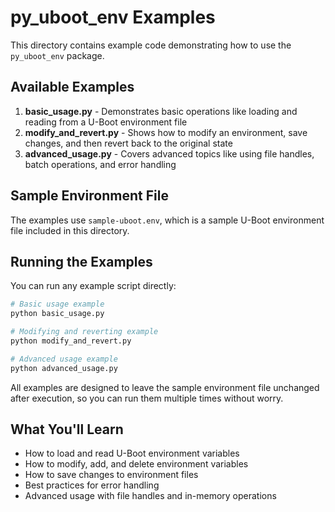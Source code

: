 # py_uboot_env Examples

This directory contains example code demonstrating how to use the `py_uboot_env` package.

## Available Examples

1. **basic_usage.py** - Demonstrates basic operations like loading and reading from a U-Boot environment file
2. **modify_and_revert.py** - Shows how to modify an environment, save changes, and then revert back to the original state
3. **advanced_usage.py** - Covers advanced topics like using file handles, batch operations, and error handling

## Sample Environment File

The examples use `sample-uboot.env`, which is a sample U-Boot environment file included in this directory.

## Running the Examples

You can run any example script directly:

```bash
# Basic usage example
python basic_usage.py

# Modifying and reverting example
python modify_and_revert.py

# Advanced usage example
python advanced_usage.py
```

All examples are designed to leave the sample environment file unchanged after execution, so you can run them multiple times without worry.

## What You'll Learn

- How to load and read U-Boot environment variables
- How to modify, add, and delete environment variables
- How to save changes to environment files
- Best practices for error handling
- Advanced usage with file handles and in-memory operations
